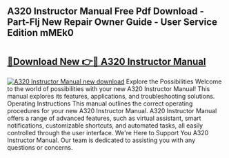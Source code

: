 ## A320 Instructor Manual Free Pdf Download - Part-Flj New Repair Owner Guide - User Service Edition mMEk0

# <h2><a href="http://bc47257.oget.top/?id=A320+Instructor+Manual">🔗Download New 👉🔴 A320 Instructor Manual</a></h2>

[![A320 Instructor Manual new download](https://i.imgur.com/5g1atiW.png)](http://bc47257.oget.top/?id=A320+Instructor+Manual)
Explore the Possibilities Welcome to the world of possibilities with your new A320 Instructor Manual! This manual explores its features, applications, and troubleshooting solutions. Operating Instructions This manual outlines the correct operating procedures for your new A320 Instructor Manual. A320 Instructor Manual offers a range of advanced features, such as virtual assistant, smart notifications, customizable shortcuts, and automated tasks, all easily controlled through the user interface. We're Here to Support You A320 Instructor Manual. Our team is dedicated to assisting you with any questions or concerns.
